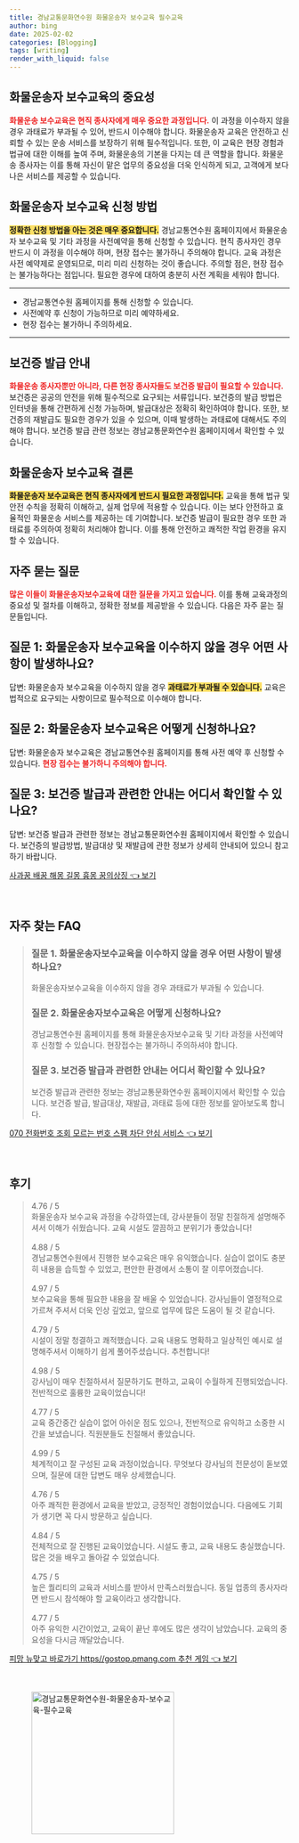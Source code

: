 ```yaml
---
title: 경남교통문화연수원 화물운송자 보수교육 필수교육
author: bing
date: 2025-02-02
categories: [Blogging]
tags: [writing]
render_with_liquid: false
---
```



<h2 id='화물운송자_보수교육의_중요성'>화물운송자 보수교육의 중요성</h2>

<p><b><span style="color: #ee2323;">화물운송 보수교육은 현직 종사자에게 매우 중요한 과정입니다.</span></b> 이 과정을 이수하지 않을 경우 과태료가 부과될 수 있어, 반드시 이수해야 합니다. 화물운송자 교육은 안전하고 신뢰할 수 있는 운송 서비스를 보장하기 위해 필수적입니다. 또한, 이 교육은 현장 경험과 법규에 대한 이해를 높여 주며, 화물운송의 기본을 다지는 데 큰 역할을 합니다. 화물운송 종사자는 이를 통해 자신이 맡은 업무의 중요성을 더욱 인식하게 되고, 고객에게 보다 나은 서비스를 제공할 수 있습니다. </p>

<h2 id='화물운송자_보수교육_신청_방법'>화물운송자 보수교육 신청 방법</h2>

<p><b><span style="background-color: #ffe066;">정확한 신청 방법을 아는 것은 매우 중요합니다.</span></b> 경남교통연수원 홈페이지에서 화물운송자 보수교육 및 기타 과정을 사전예약을 통해 신청할 수 있습니다. 현직 종사자인 경우 반드시 이 과정을 이수해야 하며, 현장 접수는 불가하니 주의해야 합니다. 교육 과정은 사전 예약제로 운영되므로, 미리 미리 신청하는 것이 좋습니다. 주의할 점은, 현장 접수는 불가능하다는 점입니다. 필요한 경우에 대하여 충분히 사전 계획을 세워야 합니다. </p>

<hr />

<ul>
    <li>경남교통연수원 홈페이지를 통해 신청할 수 있습니다.</li>
    <li>사전예약 후 신청이 가능하므로 미리 예약하세요.</li>
    <li>현장 접수는 불가하니 주의하세요.</li>
</ul>

<hr />

<h2 id='보건증_발급_안내'>보건증 발급 안내</h2>

<p><b><span style="color: #ee2323;">화물운송 종사자뿐만 아니라, 다른 현장 종사자들도 보건증 발급이 필요할 수 있습니다.</span></b> 보건증은 공공의 안전을 위해 필수적으로 요구되는 서류입니다. 보건증의 발급 방법은 인터넷을 통해 간편하게 신청 가능하며, 발급대상은 정확히 확인하여야 합니다. 또한, 보건증의 재발급도 필요한 경우가 있을 수 있으며, 이때 발생하는 과태료에 대해서도 주의해야 합니다. 보건증 발급 관련 정보는 경남교통문화연수원 홈페이지에서 확인할 수 있습니다. </p>

<h2 id='화물운송자_보수교육_결론'>화물운송자 보수교육 결론</h2>

<p><b><span style="background-color: #ffe066;">화물운송자 보수교육은 현직 종사자에게 반드시 필요한 과정입니다.</span></b> 교육을 통해 법규 및 안전 수칙을 정확히 이해하고, 실제 업무에 적용할 수 있습니다. 이는 보다 안전하고 효율적인 화물운송 서비스를 제공하는 데 기여합니다. 보건증 발급이 필요한 경우 또한 과태료를 주의하여 정확히 처리해야 합니다. 이를 통해 안전하고 쾌적한 작업 환경을 유지할 수 있습니다. </p>

<h2 id='자주_묻는_질문'>자주 묻는 질문</h2>

<p><b><span style="color: #ee2323;">많은 이들이 화물운송자보수교육에 대한 질문을 가지고 있습니다.</span></b> 이를 통해 교육과정의 중요성 및 절차를 이해하고, 정확한 정보를 제공받을 수 있습니다. 다음은 자주 묻는 질문들입니다.</p>

<h2 id='질문_1'>질문 1: 화물운송자 보수교육을 이수하지 않을 경우 어떤 사항이 발생하나요?</h2>

<p>답변: 화물운송자 보수교육을 이수하지 않을 경우 <b><span style="background-color: #ffe066;">과태료가 부과될 수 있습니다.</span></b> 교육은 법적으로 요구되는 사항이므로 필수적으로 이수해야 합니다. </p>

<h2 id='질문_2'>질문 2: 화물운송자 보수교육은 어떻게 신청하나요?</h2>

<p>답변: 화물운송자 보수교육은 경남교통연수원 홈페이지를 통해 사전 예약 후 신청할 수 있습니다. <b><span style="color: #ee2323;">현장 접수는 불가하니 주의해야 합니다.</span></b> </p>

<h2 id='질문_3'>질문 3: 보건증 발급과 관련한 안내는 어디서 확인할 수 있나요?</h2>

<p>답변: 보건증 발급과 관련한 정보는 경남교통문화연수원 홈페이지에서 확인할 수 있습니다. 보건증의 발급방법, 발급대상 및 재발급에 관한 정보가 상세히 안내되어 있으니 참고하기 바랍니다.</p>


<p><a class="click-button" title="사과꿈 배꿈 해몽 길몽 흉몽 꿈의상징" href="https://adkhouse.github.io/posts/%EC%82%AC%EA%B3%BC%EA%BF%88-%EB%B0%B0%EA%BF%88-%ED%95%B4%EB%AA%BD-%EA%B8%B8%EB%AA%BD-%ED%9D%89%EB%AA%BD-%EA%BF%88%EC%9D%98%EC%83%81%EC%A7%95/" rel="dofollow">사과꿈 배꿈 해몽 길몽 흉몽 꿈의상징 👈 보기</a></p><br>
<h2 id='자주_찾는_FAQ'>자주 찾는 FAQ</h2>
<div itemscope="" itemtype="https://schema.org/FAQPage"> 
<blockquote> 
<div itemscope="" itemprop="mainEntity" itemtype="https://schema.org/Question"> 
<h3 itemprop="name">질문 1. 화물운송자보수교육을 이수하지 않을 경우 어떤 사항이 발생하나요?</h3> 
<div itemscope="" itemprop="acceptedAnswer" itemtype="https://schema.org/Answer"> 
<span itemprop="text"> 
<p>화물운송자보수교육을 이수하지 않을 경우 과태료가 부과될 수 있습니다.</p> 
</span> 
</div> 
</div> 
<div itemscope="" itemprop="mainEntity" itemtype="https://schema.org/Question"> 
<h3 itemprop="name">질문 2. 화물운송자보수교육은 어떻게 신청하나요?</h3> 
<div itemscope="" itemprop="acceptedAnswer" itemtype="https://schema.org/Answer"> 
<span itemprop="text"> 
<p>경남교통연수원 홈페이지를 통해 화물운송자보수교육 및 기타 과정을 사전예약 후 신청할 수 있습니다. 현장접수는 불가하니 주의하셔야 합니다.</p> 
</span> 
</div> 
</div> 
<div itemscope="" itemprop="mainEntity" itemtype="https://schema.org/Question"> 
<h3 itemprop="name">질문 3. 보건증 발급과 관련한 안내는 어디서 확인할 수 있나요?</h3> 
<div itemscope="" itemprop="acceptedAnswer" itemtype="https://schema.org/Answer"> 
<span itemprop="text"> 
<p>보건증 발급과 관련한 정보는 경남교통문화연수원 홈페이지에서 확인할 수 있습니다. 보건증 발급, 발급대상, 재발급, 과태료 등에 대한 정보를 알아보도록 합니다.</p> 
</span> 
</div> 
</div> 
</blockquote> 
</div>
<p><a class="click-button" title="070 전화번호 조회 모르는 번호 스팸 차단 안심 서비스" href="https://adkhouse.github.io/posts/070-%EC%A0%84%ED%99%94%EB%B2%88%ED%98%B8-%EC%A1%B0%ED%9A%8C-%EB%AA%A8%EB%A5%B4%EB%8A%94-%EB%B2%88%ED%98%B8-%EC%8A%A4%ED%8C%B8-%EC%B0%A8%EB%8B%A8-%EC%95%88%EC%8B%AC-%EC%84%9C%EB%B9%84%EC%8A%A4/" rel="dofollow">070 전화번호 조회 모르는 번호 스팸 차단 안심 서비스 👈 보기</a></p><br>
<h2 id='후기'>후기</h2>
<div itemscope itemtype="https://schema.org/Product">
  <blockquote>
  <div itemprop="review" itemscope itemtype="https://schema.org/Review">
      <div itemprop="reviewRating" itemscope itemtype="https://schema.org/Rating"> <span itemprop="ratingValue">4.76</span> / <span itemprop="bestRating">5</span> </div>
      <span itemprop="reviewBody">화물운송자 보수교육 과정을 수강하였는데, 강사분들이 정말 친절하게 설명해주셔서 이해가 쉬웠습니다. 교육 시설도 깔끔하고 분위기가 좋았습니다!</span>
  </div>
  <br>
  <div itemprop="review" itemscope itemtype="https://schema.org/Review">
      <div itemprop="reviewRating" itemscope itemtype="https://schema.org/Rating"> <span itemprop="ratingValue">4.88</span> / <span itemprop="bestRating">5</span> </div>
      <span itemprop="reviewBody">경남교통연수원에서 진행한 보수교육은 매우 유익했습니다. 실습이 없이도 충분히 내용을 습득할 수 있었고, 편안한 환경에서 소통이 잘 이루어졌습니다.</span>
  </div>
  <br>
  <div itemprop="review" itemscope itemtype="https://schema.org/Review">
      <div itemprop="reviewRating" itemscope itemtype="https://schema.org/Rating"> <span itemprop="ratingValue">4.97</span> / <span itemprop="bestRating">5</span> </div>
      <span itemprop="reviewBody">보수교육을 통해 필요한 내용을 잘 배울 수 있었습니다. 강사님들이 열정적으로 가르쳐 주셔서 더욱 인상 깊었고, 앞으로 업무에 많은 도움이 될 것 같습니다.</span>
  </div>
  <br>
  <div itemprop="review" itemscope itemtype="https://schema.org/Review">
      <div itemprop="reviewRating" itemscope itemtype="https://schema.org/Rating"> <span itemprop="ratingValue">4.79</span> / <span itemprop="bestRating">5</span> </div>
      <span itemprop="reviewBody">시설이 정말 청결하고 쾌적했습니다. 교육 내용도 명확하고 일상적인 예시로 설명해주셔서 이해하기 쉽게 풀어주셨습니다. 추천합니다!</span>
  </div>
  <br>
  <div itemprop="review" itemscope itemtype="https://schema.org/Review">
      <div itemprop="reviewRating" itemscope itemtype="https://schema.org/Rating"> <span itemprop="ratingValue">4.98</span> / <span itemprop="bestRating">5</span> </div>
      <span itemprop="reviewBody">강사님이 매우 친절하셔서 질문하기도 편하고, 교육이 수월하게 진행되었습니다. 전반적으로 훌륭한 교육이었습니다!</span>
  </div>
  <br>
  <div itemprop="review" itemscope itemtype="https://schema.org/Review">
      <div itemprop="reviewRating" itemscope itemtype="https://schema.org/Rating"> <span itemprop="ratingValue">4.77</span> / <span itemprop="bestRating">5</span> </div>
      <span itemprop="reviewBody">교육 중간중간 실습이 없어 아쉬운 점도 있으나, 전반적으로 유익하고 소중한 시간을 보냈습니다. 직원분들도 친절해서 좋았습니다.</span>
  </div>
  <br>
  <div itemprop="review" itemscope itemtype="https://schema.org/Review">
      <div itemprop="reviewRating" itemscope itemtype="https://schema.org/Rating"> <span itemprop="ratingValue">4.99</span> / <span itemprop="bestRating">5</span> </div>
      <span itemprop="reviewBody">체계적이고 잘 구성된 교육 과정이었습니다. 무엇보다 강사님의 전문성이 돋보였으며, 질문에 대한 답변도 매우 상세했습니다.</span>
  </div>
  <br>
  <div itemprop="review" itemscope itemtype="https://schema.org/Review">
      <div itemprop="reviewRating" itemscope itemtype="https://schema.org/Rating"> <span itemprop="ratingValue">4.76</span> / <span itemprop="bestRating">5</span> </div>
      <span itemprop="reviewBody">아주 쾌적한 환경에서 교육을 받았고, 긍정적인 경험이었습니다. 다음에도 기회가 생기면 꼭 다시 방문하고 싶습니다.</span>
  </div>
  <br>
  <div itemprop="review" itemscope itemtype="https://schema.org/Review">
      <div itemprop="reviewRating" itemscope itemtype="https://schema.org/Rating"> <span itemprop="ratingValue">4.84</span> / <span itemprop="bestRating">5</span> </div>
      <span itemprop="reviewBody">전체적으로 잘 진행된 교육이었습니다. 시설도 좋고, 교육 내용도 충실했습니다. 많은 것을 배우고 돌아갈 수 있었습니다.</span>
  </div>
  <br>
  <div itemprop="review" itemscope itemtype="https://schema.org/Review">
      <div itemprop="reviewRating" itemscope itemtype="https://schema.org/Rating"> <span itemprop="ratingValue">4.75</span> / <span itemprop="bestRating">5</span> </div>
      <span itemprop="reviewBody">높은 퀄리티의 교육과 서비스를 받아서 만족스러웠습니다. 동일 업종의 종사자라면 반드시 참석해야 할 교육이라고 생각합니다.</span>
  </div>
  <br>
  <div itemprop="review" itemscope itemtype="https://schema.org/Review">
      <div itemprop="reviewRating" itemscope itemtype="https://schema.org/Rating"> <span itemprop="ratingValue">4.77</span> / <span itemprop="bestRating">5</span> </div>
      <span itemprop="reviewBody">아주 유익한 시간이었고, 교육이 끝난 후에도 많은 생각이 남았습니다. 교육의 중요성을 다시금 깨달았습니다.</span>
  </div>
  </blockquote>
</div>
<p><a class="click-button" title="피망 뉴맞고 바로가기 https//gostop.pmang.com 추천 게임" href="https://adkhouse.github.io/posts/%ED%94%BC%EB%A7%9D-%EB%89%B4%EB%A7%9E%EA%B3%A0-%EB%B0%94%EB%A1%9C%EA%B0%80%EA%B8%B0-httpsgostop.pmang.com-%EC%B6%94%EC%B2%9C-%EA%B2%8C%EC%9E%84/" rel="dofollow">피망 뉴맞고 바로가기 https//gostop.pmang.com 추천 게임 👈 보기</a></p><br>
<figure class="image"><img src="https://adkhouse.github.io/assets/img/thumbnail/경남교통문화연수원-화물운송자-보수교육-필수교육.webp" alt="경남교통문화연수원-화물운송자-보수교육-필수교육" width="256" height="256"></figure>